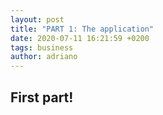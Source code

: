 ```yaml
---
layout: post
title: "PART 1: The application"
date: 2020-07-11 16:21:59 +0200
tags: business
author: adriano
---
```


## First part!


